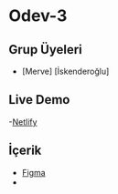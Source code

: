 # Odev-3

## Grup Üyeleri
- [Merve] [İskenderoğlu]

## Live Demo
-[Netlify](https://mathh-game.netlify.app/)

## İçerik

-  [Figma ](https://www.figma.com/file/KBUZCtv1lw507YqSABRXwV/Matematik-%C3%96devi?node-id=0%3A1)
-  

